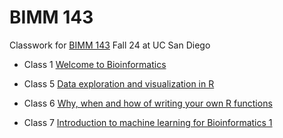 # BIMM 143

Classwork for [BIMM 143](https://bioboot.github.io/bimm143_F24/) Fall 24 at UC San Diego

- Class 1 [Welcome to Bioinformatics](https://github.com/thoitran03/bimm143/blob/main/Lab%201/BIMM%20143%20Lab%201.pdf)

- Class 5 [Data exploration and visualization in R](https://github.com/thoitran03/bimm143/blob/main/Lab%205/Lab%205.md)

- Class 6 [Why, when and how of writing your own R functions](https://github.com/thoitran03/bimm143/blob/main/Lab%206/Lab%206.md)

- Class 7 [Introduction to machine learning for Bioinformatics 1](https://github.com/thoitran03/bimm143/blob/main/Lab%207/Lab%207.md)
